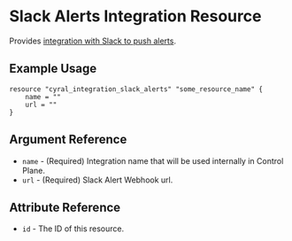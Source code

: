 # Slack Alerts Integration Resource

Provides [integration with Slack to push alerts](https://cyral.com/docs/integrations/messaging/slack).

## Example Usage

```hcl
resource "cyral_integration_slack_alerts" "some_resource_name" {
    name = ""
    url = ""
}
```

## Argument Reference

* `name` - (Required) Integration name that will be used internally in Control Plane.
* `url` - (Required) Slack Alert Webhook url.

## Attribute Reference

* `id` - The ID of this resource.

